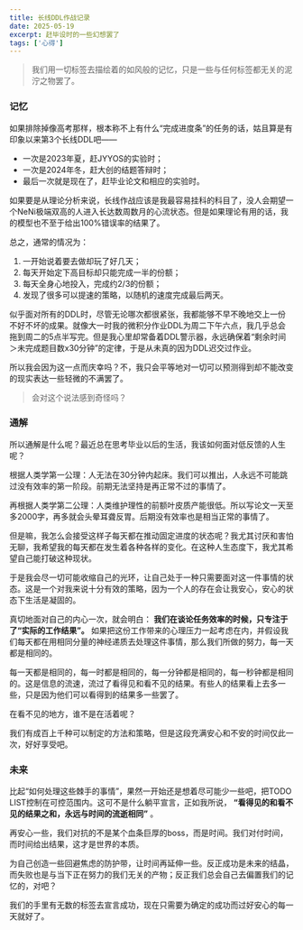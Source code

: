 ```yaml
---
title: 长线DDL作战记录
date: 2025-05-19
excerpt: 赶毕设时的一些幻想罢了
tags: ['心得']
---
```


>我们用一切标签去描绘着的如风般的记忆，只是一些与任何标签都无关的泥泞之物罢了。

### 记忆

如果排除掉像高考那样，根本称不上有什么“完成进度条”的任务的话，姑且算是有印象以来第3个长线DDL吧——

- 一次是2023年夏，赶JYYOS的实验时；
- 一次是2024年冬，赶大创的结题答辩时；
- 最后一次就是现在了，赶毕业论文和相应的实验时。

如果要是从理论分析来说，长线作战应该是我最容易挂科的科目了，没人会期望一个NeNi极端双高的人进入长达数周数月的心流状态。但是如果理论有用的话，我的模型也不至于给出100%错误率的结果了。

总之，通常的情况为：
1. 一开始说着要去做却玩了好几天；
2. 每天开始定下高目标却只能完成一半的份额；
3. 每天全身心地投入，完成约2/3的份额；
4. 发现了很多可以提速的策略，以随机的速度完成最后两天。

似乎面对所有的DDL时，尽管无论哪次都很紧张，我都能够不早不晚地交上一份不好不坏的成果。就像大一时我的微积分作业DDL为周二下午六点，我几乎总会拖到周二的5点半写完。但是我心里却常备着DDL警示器，永远确保着“剩余时间＞未完成题目数x30分钟”的定律，于是从未真的因为DDL迟交过作业。

所以我会因为这一点而庆幸吗？不，我只会平等地对一切可以预测得到却不能改变的现实表达一些轻微的不满罢了。

>会对这个说法感到奇怪吗？

### 通解

所以通解是什么呢？最近总在思考毕业以后的生活，我该如何面对低反馈的人生呢？

根据人类学第一公理：人无法在30分钟内起床。我们可以推出，人永远不可能跳过没有效率的第一阶段。前期无法坚持是再正常不过的事情了。

再根据人类学第二公理：人类维护理性的前额叶皮质产能很低。所以写论文一天至多2000字，再多就会头晕耳聋反胃。后期没有效率也是相当正常的事情了。

但是嘛，我怎么会接受这样子每天都在推动固定进度的状态呢？我尤其讨厌和害怕无聊，我希望我的每天都在发生着各种各样的变化。在这种人生态度下，我尤其希望自己能打破这种现状。

于是我会尽一切可能收缩自己的光环，让自己处于一种只需要面对这一件事情的状态。这是一个对我来说十分有效的策略，因为一个人的存在会让我安心，安心的状态下生活是凝固的。

真切地面对自己的内心一次，就会明白： **我们在谈论任务效率的时候，只专注于了“实际的工作结果”。** 如果把这份工作带来的心理压力一起考虑在内，并假设我们每天都在用相同分量的神经递质去处理这件事情，那么我们所做的努力，每一天都是相同的。

每一天都是相同的，每一时都是相同的，每一分钟都是相同的，每一秒钟都是相同的。这是信息的流速，流过了看得见和看不见的结果。有些人的结果看上去多一些，只是因为他们可以看得到的结果多一些罢了。

在看不见的地方，谁不是在活着呢？

我们有成百上千种可以制定的方法和策略，但是这段充满安心和不安的时间仅此一次，好好享受吧。

### 未来

比起“如何处理这些棘手的事情”，果然一开始还是想着尽可能少一些吧，把TODO LIST控制在可控范围内。这可不是什么躺平宣言，正如我所说， **“看得见的和看不见的结果之和，永远与时间的流逝相同”** 。

再安心一些，我们对抗的不是某个血条巨厚的boss，而是时间。我们对付时间，而时间给出结果，这才是世界的本质。

为自己创造一些回避焦虑的防护带，让时间再延伸一些。反正成功是未来的结晶，而失败也是与当下正在努力的我们无关的产物；反正我们总会自己去偏置我们的记忆的，对吧？

我们的手里有无数的标签去宣言成功，现在只需要为确定的成功而过好安心的每一天就好了。